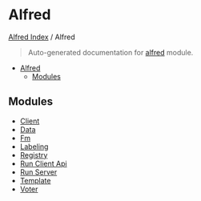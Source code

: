 # Alfred

[Alfred Index](../README.md#alfred-index) /
Alfred

> Auto-generated documentation for [alfred](../../alfred/__init__.py) module.

- [Alfred](#alfred)
  - [Modules](#modules)

## Modules

- [Client](client/index.md)
- [Data](data/index.md)
- [Fm](fm/index.md)
- [Labeling](labeling/index.md)
- [Registry](./registry.md)
- [Run Client Api](./run_client_api.md)
- [Run Server](./run_server.md)
- [Template](template/index.md)
- [Voter](voter/index.md)